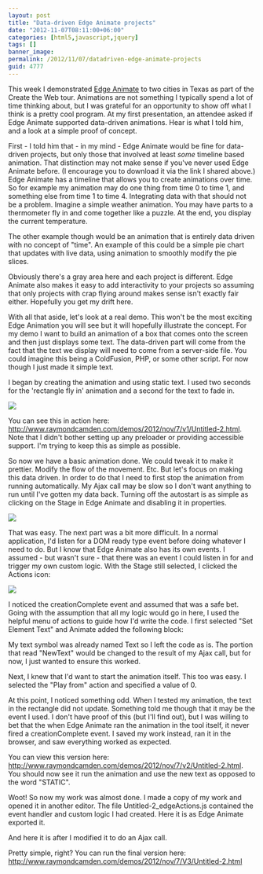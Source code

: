 ```yaml
---
layout: post
title: "Data-driven Edge Animate projects"
date: "2012-11-07T08:11:00+06:00"
categories: [html5,javascript,jquery]
tags: []
banner_image: 
permalink: /2012/11/07/datadriven-edge-animate-projects
guid: 4777
---
```


This week I demonstrated <a href="http://html.adobe.com/edge/animate/">Edge Animate</a> to two cities in Texas as part of the Create the Web tour. Animations are not something I typically spend a lot of time thinking about, but I was grateful for an opportunity to show off what I think is a pretty cool program. At my first presentation, an attendee asked if Edge Animate supported data-driven animations. Hear is what I told him, and a look at a simple proof of concept.
<!--more-->
First - I told him that - in my mind - Edge Animate would be fine for data-driven projects, but only those that involved at least <i>some</i> timeline based animation. That distinction may not make sense if you've never used Edge Animate before. (I encourage you to download it via the link I shared above.) Edge Animate has a timeline that allows you to create animations over time. So for example my animation may do one thing from time 0 to time 1, and something else from time 1 to time 4. Integrating data with that should not be a problem. Imagine a simple weather animation. You may have parts to a thermometer fly in and come together like a puzzle. At the end, you display the current temperature.

The other example though would be an animation that is entirely data driven with no concept of "time". An  example of this could be a simple pie chart that updates with live data, using animation to smoothly modify the pie slices. 

Obviously there's a gray area here and each project is different. Edge Animate also makes it easy to add interactivity to your projects so assuming that only projects with crap flying around makes sense isn't exactly fair either. Hopefully you get my drift here. 

With all that aside, let's look at a real demo. This won't be the most exciting Edge Animation you will see but it will hopefully illustrate the concept. For my demo I want to build an animation of a box that comes onto the screen and then just displays some text. The data-driven part will come from the fact that the text we display will need to come from a server-side file. You could imagine this being a ColdFusion, PHP, or some other script. For now though I just made it simple text.

I began by creating the animation and using static text. I used two seconds for the 'rectangle fly in' animation and a second for the text to fade in.

<img src="https://static.raymondcamden.com/images/screenshot37.png" />

You can see this in action here: <a href="http://www.raymondcamden.com/demos/2012/nov/7/v1/Untitled-2.html">http://www.raymondcamden.com/demos/2012/nov/7/v1/Untitled-2.html</a>. Note that I didn't bother setting up any preloader or providing accessible support. I'm trying to keep this as simple as possible.

So now we have a basic animation done. We could tweak it to make it prettier. Modify the flow of the movement. Etc. But let's focus on making this data driven. In order to do that I need to first stop the animation from running automatically. My Ajax call may be slow so I don't want anything to run until I've gotten my data back. Turning off the autostart is as simple as clicking on the Stage in Edge Animate and disabling it in properties.

<img src="https://static.raymondcamden.com/images/screenshot38.png" />

That was easy. The next part was a bit more difficult. In a normal application, I'd listen for a DOM ready type event before doing whatever I need to do. But I know that Edge Animate also has its own events. I assumed - but wasn't sure - that there was an event I could listen in for and trigger my own custom logic. With the Stage still selected, I clicked the Actions icon:

<img src="https://static.raymondcamden.com/images/screenshot39.png" />

I noticed the creationComplete event and assumed that was a safe bet. Going with the assumption that all my logic would go in here, I used the helpful menu of actions to guide how I'd write the code. I first selected "Set Element Text" and Animate added the following block:

<script src="https://gist.github.com/4033453.js?file=gistfile1.txt"></script>

My text symbol was already named Text so I left the code as is. The portion that read "NewText" would be changed to the result of my Ajax call, but for now, I just wanted to ensure this worked. 

Next, I knew that I'd want to start the animation itself. This too was easy. I selected the "Play from" action and specified a value of 0.

<script src="https://gist.github.com/4033487.js?file=gistfile1.txt"></script>

At this point, I noticed something odd. When I tested my animation, the text in the rectangle did not update. Something told me though that it may be the event I used. I don't have proof of this (but I'll find out), but I was willing to bet that the when Edge Animate ran the animation in the tool itself, it never fired a creationComplete event. I saved my work instead, ran it in the browser, and saw everything worked as expected.

You can view this version here: <a href="http://www.raymondcamden.com/demos/2012/nov/7/v2/Untitled-2.html">http://www.raymondcamden.com/demos/2012/nov/7/v2/Untitled-2.html</a>. You should now see it run the animation and use the new text as opposed to the word "STATIC". 

Woot! So now my work was almost done. I made a copy of my work and opened it in another editor. The file Untitled-2_edgeActions.js contained the event handler and custom logic I had created. Here it is as Edge Animate exported it.

<script src="https://gist.github.com/4033520.js?file=gistfile1.js"></script>

And here it is after I modified it to do an Ajax call.

<script src="https://gist.github.com/4033535.js?file=gistfile1.js"></script>

Pretty simple, right? You can run the final version here: <a href="http://www.raymondcamden.com/demos/2012/nov/7/V3/Untitled-2.html">http://www.raymondcamden.com/demos/2012/nov/7/V3/Untitled-2.html</a>